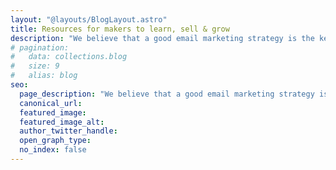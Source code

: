 ```yaml
---
layout: "@layouts/BlogLayout.astro"
title: Resources for makers to learn, sell & grow
description: "We believe that a good email marketing strategy is the key to growth. So we’re helping you grow your business with tools and resources that make email marketing easy."
# pagination:
#   data: collections.blog
#   size: 9
#   alias: blog
seo:
  page_description: "We believe that a good email marketing strategy is the key to growth. So we’re helping you grow your business with tools and resources that make email marketing easy."
  canonical_url:
  featured_image:
  featured_image_alt:
  author_twitter_handle:
  open_graph_type:
  no_index: false
---
```

